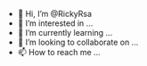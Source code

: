 - 👋 Hi, I’m @RickyRsa
- 👀 I’m interested in ...
- 🌱 I’m currently learning ...
- 💞️ I’m looking to collaborate on ...
- 📫 How to reach me ...

<!---
RickyRsa/RickyRsa is a ✨ special ✨ repository because its `README.md` (this file) appears on your GitHub profile.
You can click the Preview link to take a look at your changes.
--->
